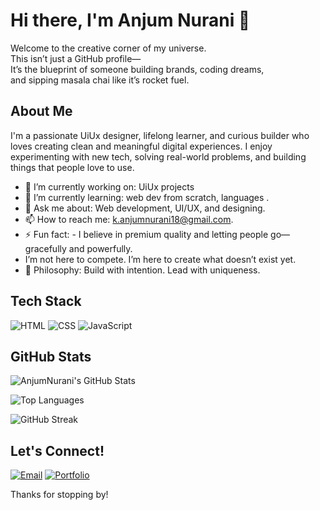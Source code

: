 # Hi there, I'm Anjum Nurani 👋

Welcome to the creative corner of my universe.  
This isn’t just a GitHub profile—  
It’s the blueprint of someone building brands, coding dreams,  
and sipping masala chai like it’s rocket fuel.

## About Me

I'm a passionate UiUx designer, lifelong learner, and curious builder who loves creating clean and meaningful digital experiences. I enjoy experimenting with new tech, solving real-world problems, and building things that people love to use.

- 🔭 I’m currently working on: UiUx projects 
- 🌱 I’m currently learning: web dev from scratch, languages .
- 💬 Ask me about: Web development, UI/UX, and designing.
- 📫 How to reach me: k.anjumnurani18@gmail.com.
- ⚡ Fun fact: - I believe in premium quality and letting people go—gracefully and powerfully.
- I’m not here to compete. I’m here to create what doesn’t exist yet.
- 🧠 Philosophy: Build with intention. Lead with uniqueness.


## Tech Stack

![HTML](https://img.shields.io/badge/HTML5-E34F26?logo=html5&logoColor=white)
![CSS](https://img.shields.io/badge/CSS3-1572B6?logo=css3&logoColor=white)
![JavaScript](https://img.shields.io/badge/JavaScript-F7DF1E?logo=javascript&logoColor=black)


## GitHub Stats

![AnjumNurani's GitHub Stats](https://github-readme-stats.vercel.app/api?username=AnjumNurani&show_icons=true&theme=radical)

![Top Languages](https://github-readme-stats.vercel.app/api/top-langs/?username=AnjumNurani&layout=compact&theme=radical)

![GitHub Streak](https://github-readme-streak-stats.herokuapp.com?user=AnjumNurani&theme=radical)


## Let's Connect!

[![Email](https://img.shields.io/badge/Email-D14836?logo=gmail&logoColor=white)](mailto:k.anjumnurani18@gmail.com)
[![Portfolio](https://img.shields.io/badge/Portfolio-000?logo=firefox&logoColor=white)](https://anjumnurani.github.io/Portfolio/)

Thanks for stopping by!
